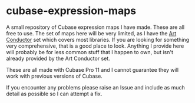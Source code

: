 # cubase-expression-maps

A small repository of Cubase expression maps I have made. These are all free to use. The set of maps here will be very limited, as I have the [Art Conductor](https://www.babylonwaves.com/) set which covers most libraries. If you are looking for something very comprehensive, that is a good place to look. Anything I provide here will probably be for less common stuff that I happen to own, but isn't already provided by the Art Conductor set.

These are all made with Cubase Pro 11 and I cannot guarantee they will work with previous versions of Cubase.

If you encounter any problems please raise an Issue and include as much detail as possible so I can attempt a fix.
